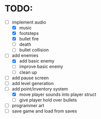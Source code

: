 # TODO:

- [ ] implement audio
    - [x] music
    - [x] footsteps
    - [x] bullet fire 
    - [ ] death
    - [ ] bullet collision
- [ ] add enemies
    - [x] add basic enemy
    - [ ] improve basic enemy
    - [ ] clean up
- [ ] add pause screen
- [ ] add level generation
- [ ] add point/inventory system
    - [x] move player sounds into player struct
    - [ ] give player hold over bullets
- [ ] programmer art
- [ ] save game and load from saves
